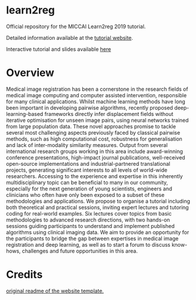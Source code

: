 # learn2reg

Official repository for the MICCAI Learn2reg 2019 tutorial.

Detailed information available at the [tutorial website](http://learn2reg.github.io/).

Interactive tutorial and slides available [here](https://github.com/learn2reg/tutorials2019/)

# Overview

Medical image registration has been a cornerstone in the research fields of medical image computing and computer assisted intervention, responsible for many clinical applications. Whilst machine learning methods have long been important in developing pairwise algorithms, recently proposed deep-learning-based frameworks directly infer displacement fields without iterative optimisation for unseen image pairs, using neural networks trained from large population data. These novel approaches promise to tackle several most challenging aspects previously faced by classical pairwise methods, such as high computational cost, robustness for generalisation and lack of inter-modality similarity measures. Output from several international research groups working in this area include award-winning conference presentations, high-impact journal publications, well-received open-source implementations and industrial-partnered translational projects, generating significant interests to all levels of world-wide researchers. Accessing to the experience and expertise in this inherently multidisciplinary topic can be beneficial to many in our community, especially for the next generation of young scientists, engineers and clinicians who often have only been exposed to a subset of these methodologies and applications. We propose to organise a tutorial including both theoretical and practical sessions, inviting expert lectures and tutoring coding for real-world examples. Six lectures cover topics from basic methodologies to advanced research directions, with two hands-on sessions guiding participants to understand and implement published algorithms using clinical imaging data. We aim to provide an opportunity for the participants to bridge the gap between expertises in medical image registration and deep learning, as well as to start a forum to discuss know-hows, challenges and future opportunities in this area.

# Credits 

[original readme of the website template.](readme.md.orig)
